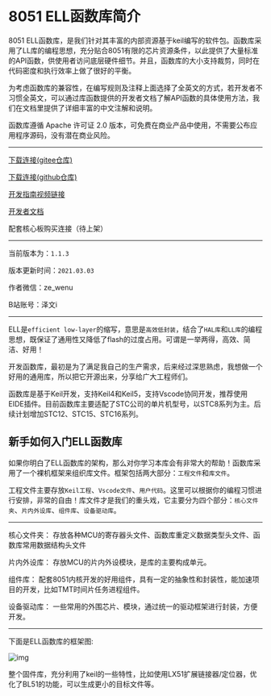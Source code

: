 

# 8051 ELL函数库简介



8051 ELL函数库，是我们针对其丰富的内部资源基于keil编写的软件包。函数库采用了LL库的编程思想，充分贴合8051有限的芯片资源条件，以此提供了大量标准的API函数，供使用者访问底层硬件细节。并且，函数库的大小支持裁剪，同时在代码密度和执行效率上做了很好的平衡。



为考虑函数库的兼容性，在编写规则及注释上面选择了全英文的方式，若开发者不习惯全英文，可以通过库函数提供的开发者文档了解API函数的具体使用方法，我们在文档里提供了详细丰富的中文注解和说明。



函数库遵循 Apache 许可证 2.0 版本，可免费在商业产品中使用，不需要公布应用程序源码，没有潜在商业风险。

****

[下载连接(gitee仓库)](https://gitee.com/zeweni/ELL-8051-LIB)

[下载连接(github仓库)](https://github.com/zewen-i/8051-ELL-LIB)

[开发指南视频链接](https://www.bilibili.com/video/BV1EU4y1s736?from=search&seid=5098754810768350553)

[开发者文档](https://zeweni.gitee.io/categories/8051-ELL%E5%87%BD%E6%95%B0%E5%BA%93%E6%8C%87%E5%8D%97/)

配套核心板购买连接（待上架）


****
当前版本为：`1.1.3`

版本更新时间：`2021.03.03`


作者微信：ze_wenu

B站账号：泽文i


****


ELL是`efficient low-layer`的缩写，意思是`高效低封装`，结合了`HAL库`和`LL库`的编程思想，既保证了通用性又降低了flash的过度占用。可谓是一举两得，高效、简洁、好用！



开发函数库，最初是为了满足我自己的生产需求，后来经过深思熟虑，我想做一个好用的通用库，所以把它开源出来，分享给广大工程师们。



函数库是基于Keil开发，支持Keil4和Keil5，支持Vscode协同开发，推荐使用EIDE插件。目前函数库主要适配了STC公司的单片机型号，以STC8系列为主。后续计划增加STC12、STC15、STC16系列。



## 新手如何入门ELL函数库



如果你明白了ELL函数库的架构，那么对你学习本库会有非常大的帮助！函数库采用了一个裸机框架来组织库文件。框架包括两大部分：`工程文件`和`库文件`。



工程文件主要存放`Keil工程`、`Vscode文件`、`用户代码`。这里可以根据你的编程习惯进行安排，非常的自由！库文件才是我们的重头戏，它主要分为四个部分：`核心文件夹`、`片内外设库`、`组件库`、`设备驱动库`。



****

核心文件夹：
存放各种MCU的寄存器头文件、函数库重定义数据类型头文件、函数库常用数据结构头文件

片内外设库：
存放MCU的片内外设模块，是库的主要构成单元。

组件库：
配套8051内核开发的好用组件，具有一定的抽象性和封装性，能加速项目的开发，比如TMT时间片任务进程组件。

设备驱动库：
一些常用的外围芯片、模块，通过统一的驱动框架进行封装，方便开发。

****



下面是ELL函数库的框架图:

![img](https://zeweni.gitee.io/images/8051_ell_lib/doc/ELL-framework.png)


整个固件库，充分利用了keil的一些特性，比如使用LX51扩展链接器/定位器，优化了BL51的功能，可以生成更小的目标文件等。